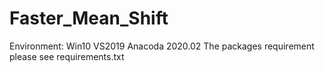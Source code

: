 # Faster_Mean_Shift
 
Environment: 
Win10
VS2019
Anacoda 2020.02
The packages requirement please see requirements.txt
